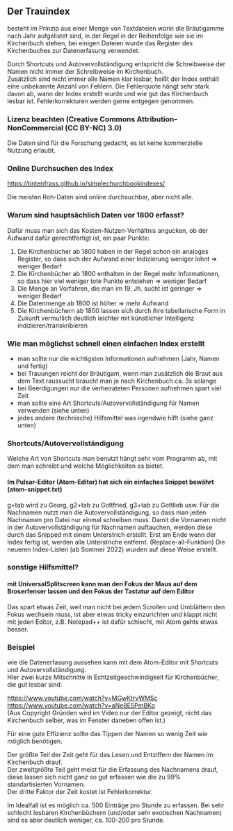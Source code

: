 ## Der Trauindex
besteht im Prinzip aus einer Menge von Textdateien worin die Bräutigamme nach Jahr aufgelistet sind, in der Regel in der Reihenfolge wie sie im Kirchenbuch stehen, bei einigen Dateien wurde das Register des Kirchenbuches zur Datenerfasung verwendet.

Durch Shortcuts und Autovervollständigung entspricht die Schreibweise der Namen nicht immer der Schreibweise im Kirchenbuch.<br>
Zusätzlich sind nicht immer alle Namen klar lesbar, heißt der Index enthält eine unbekannte Anzahl von Fehlern.
Die Fehlerquote hängt sehr stark davon ab, wann der Index erstellt wurde und wie gut das Kirchenbuch lesbar ist.
Fehlerkorrekturen werden gerne entgegen genommen.


### Lizenz beachten (Creative Commons Attribution-NonCommercial (CC BY-NC) 3.0)
Die Daten sind für die Forschung gedacht, es ist keine kommerzielle Nutzung erlaubt.


### Online Durchsuchen des Index
https://tintenfrass.github.io/simplechurchbookindexes/

Die meisten Roh-Daten sind online durchsuchbar, aber nicht alle.


### Warum sind hauptsächlich Daten vor 1800 erfasst?
Dafür muss man sich das Kosten-Nutzen-Verhältnis angucken, ob der Aufwand dafür gerechtfertigt ist, ein paar Punkte:
1. Die Kirchenbücher ab 1800 haben in der Regel schon ein analoges Register, so dass sich der Aufwand einer Indizierung weniger lohnt => weniger Bedarf
2. Die Kirchenbücher ab 1800 enthalten in der Regel mehr Informationen, so dass hier viel weniger tote Punkte entstehen => weniger Bedarf
3. Die Menge an Vorfahren, die man im 19. Jh. sucht ist geringer => weniger Bedarf
4. Die Datenmenge ab 1800 ist höher => mehr Aufwand
5. Die Kirchenbüchern ab 1800 lassen sich durch ihre tabellarische Form in Zukunft vermutlich deutlich leichter mit künstlicher Intelligenz indizieren/transkribieren


### Wie man möglichst schnell einen einfachen Index erstellt

- man sollte nur die wichtigsten Informationen aufnehmen (Jahr, Namen und fertig)
- bei Trauungen reicht der Bräutigam, wenn man zusätzlich die Braut aus dem Text raussucht braucht man je nach Kirchenbuch ca. 3x solange
- bei Beerdigungen nur die verheirateten Personen aufnehmen spart viel Zeit
- man sollte eine Art Shortcuts/Autovervollständigung für Namen verwenden (siehe unten)
- jedes andere (technische) Hilfsmittel was irgendwie hilft (siehe ganz unten)

### Shortcuts/Autovervollständigung

Welche Art von Shortcuts man benutzt hängt sehr vom Programm ab, mit dem man schreibt und welche Möglichkeiten es bietet.

#### Im Pulsar-Editor (Atom-Editor) hat sich ein einfaches Snippet bewährt (atom-snippet.txt)
g+tab wird zu Georg, g2+tab zu Gottfried, g3+tab zu Gottlieb usw.
Für die Nachnamen nutzt man die Autovervollständigung, so dass man jeden Nachnamen pro Datei nur einmal schreiben muss.
Damit die Vornamen nicht in der Autovervollständigung für Nachnamen auftauchen, werden diese durch das Snipped mit einem Unterstrich erstellt.
Erst am Ende wenn der Index fertig ist, werden alle Unterstriche entfernt. (Replace-all-Funktion)
Die neueren Index-Listen (ab Sommer 2022) wurden auf diese Weise erstellt.

### sonstige Hilfsmittel?

#### mit UniversalSplitscreen kann man den Fokus der Maus auf dem Broserfenser lassen und den Fokus der Tastatur auf dem Editor
Das spart etwas Zeit, weil man nicht bei jedem Scrollen und Umblättern den Fokus wechseln muss,
ist aber etwas tricky einzurichten und klappt nicht mit jeden Editor, z.B. Notepad++ ist dafür schlecht, mit Atom gehts etwas besser.

### Beispiel
wie die Datenerfasung aussehen kann mit dem Atom-Editor mit Shortcuts und Autovervollständigung.<br>
Hier zwei kurze Mitschnitte in Echtzeitgeschwindigkeit für Kirchenbücher, die gut lesbar sind:

https://www.youtube.com/watch?v=MGwKtrvWMSc<br>
https://www.youtube.com/watch?v=aNe8E5PmBKo<br>
(Aus Copyright Gründen wird im Video nur der Editor gezeigt, nicht das Kirchenbuch selber, was im Fenster daneben offen ist.)

Für eine gute Effizienz sollte das Tippen der Namen so wenig Zeit wie möglich benötigen.

Der größte Teil der Zeit geht für das Lesen und Entziffern der Namen im Kirchenbuch drauf.<br>
Der zweitgrößte Teil geht meist für die Erfassung des Nachnamens drauf, diese lassen sich nicht ganz so gut erfassen wie die zu 99% standartisierten Vornamen.<br>
Der dritte Faktor der Zeit kostet ist Fehlerkorrektur.

Im Idealfall ist es möglich ca. 500 Einträge pro Stunde zu erfassen.
Bei sehr schlecht lesbaren Kirchenbüchern (und/oder sehr exotischen Nachnamen) sind es aber deutlich weniger, ca. 100-200 pro Stunde.